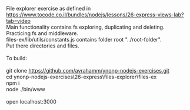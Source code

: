 File explorer exercise as defined in <br/>
https://www.tocode.co.il/bundles/nodejs/lessons/26-express-views-lab?tab=video <br/>
Main functionality contains fs exploring, duplicating and deleting. <br/>
Practicing fs and middleware. <br/>
files-ex/lib/utils/constants.js contains folder root "../root-folder". <br/>
Put there directories and files. <br/>
<br/>
To build: <br/>
<br/>
git clone https://github.com/avrahamm/ynonp-nodejs-exercises.git <br/>
cd ynonp-nodejs-exercises\26-express\files-explorer\files-ex <br/>
npm i <br/>
node ./bin/www <br/>
<br/>
open localhost:3000 <br/>



